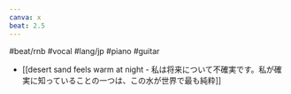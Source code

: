 ```yaml
---
canva: x
beat: 2.5
---
```

#beat/rnb #vocal #lang/jp #piano #guitar 
- [[desert sand feels warm at night - 私は将来について不確実です。私が確実に知っていることの一つは、この水が世界で最も純粋]]